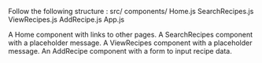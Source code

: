 Follow the following structure :
src/
  components/
    Home.js
    SearchRecipes.js
    ViewRecipes.js
    AddRecipe.js
  App.js

A Home component with links to other pages.
A SearchRecipes component with a placeholder message.
A ViewRecipes component with a placeholder message.
An AddRecipe component with a form to input recipe data.

